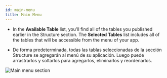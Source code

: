 ```yaml
---
id: main-menu
title: Main Menu
---
```


* In the **Available Table** list, you'll find all of the tables you published earlier in the Structure section. The **Selected Tables** list includes all of the tables that will be accessible from the menu of your app.

* De forma predeterminada, todas las tablas seleccionadas de la sección Structure se agregarán al menú de su aplicación. Luego puede arrastrarlos y soltarlos para agregarlos, eliminarlos y reordenarlos.

![Main menu section](assets/en/project-editor/Main-menu-section-4D-for-iOS.png)
